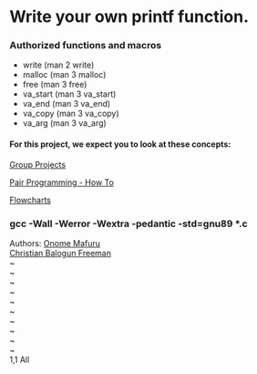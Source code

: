 # Write your own printf function.                                                                     
                                                                                                      
### Authorized functions and macros                                                                   
- write (man 2 write)                                                                                 
- malloc (man 3 malloc)                                                                               
- free (man 3 free)                                                                                   
- va_start (man 3 va_start)                                                                           
- va_end (man 3 va_end)                                                                               
- va_copy (man 3 va_copy)                                                                             
- va_arg (man 3 va_arg)                                                                               
                                                                                                      
#### For this project, we expect you to look at these concepts:                                
[Group Projects](https://alx-intranet.hbtn.io/concepts/111)                                           
                                                                                                      
[Pair Programming - How To](https://alx-intranet.hbtn.io/concepts/121)                                
                                                                                                      
[Flowcharts](https://alx-intranet.hbtn.io/concepts/130)                                               
###  gcc -Wall -Werror -Wextra -pedantic -std=gnu89 *.c                                               
                                                                                                      
                                                                                                      
                                                                                                      
Authors: [Onome Mafuru](https://github.com/Omafuru)                                                   
         [Christian Balogun Freeman](https://github.com/Highlandfury)                                         
~                                                                                                     
~                                                                                                     
~                                                                                                     
~                                                                                                     
~                                                                                                     
~                                                                                                     
~                                                                                                     
~                                                                                                     
~                                                                                                     
~                                                                                                     
                                                                                    1,1           All 
                                                                                                      
